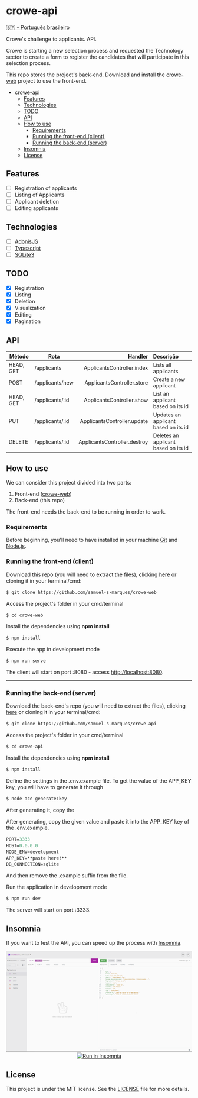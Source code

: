 # crowe-api

[🇧🇷 - Português brasileiro](./README.md)

Crowe's challenge to applicants. API.

Crowe is starting a new selection process and requested the Technology sector to create a form to register the candidates that will participate in this selection process.

This repo stores the project's back-end. Download and install the [crowe-web](https://github.com/samuel-s-marques/crowe-web) project to use the front-end.

<!--ts-->
- [crowe-api](#crowe-api)
	- [Features](#features)
	- [Technologies](#technologies)
	- [TODO](#todo)
	- [API](#api)
	- [How to use](#how-to-use)
		- [Requirements](#requirements)
		- [Running the front-end (client)](#running-the-front-end-client)
		- [Running the back-end (server)](#running-the-back-end-server)
	- [Insomnia](#insomnia)
	- [License](#license)
<!--te-->

## Features
- [ ] Registration of applicants
- [ ] Listing of Applicants
- [ ] Applicant deletion
- [ ] Editing applicants

## Technologies
- [ ] [AdonisJS](https://adonisjs.com/)
- [ ] [Typescript](https://www.typescriptlang.org/)
- [ ] [SQLite3](https://www.sqlite.org/index.html)

## TODO
- [x] Registration
- [x] Listing
- [x] Deletion
- [x] Visualization
- [x] Editing
- [x] Pagination

## API
| Método | Rota | Handler | Descrição |
|--------|------|---------:|:-----------|
|  HEAD, GET  | /applicants | ApplicantsController.index | Lists all applicants |
|  POST  | /applicants/new | ApplicantsController.store | Create a new applicant |
|  HEAD, GET | /applicants/:id | ApplicantsController.show | List an applicant based on its id |
|  PUT  | /applicants/:id | ApplicantsController.update | Updates an applicant based on its id |
|  DELETE  | /applicants/:id | ApplicantsController.destroy | Deletes an applicant based on its id |


## How to use
We can consider this project divided into two parts:
1. Front-end ([crowe-web](https://github.com/samuel-s-marques/crowe-web))
2. Back-end (this repo)

The front-end needs the back-end to be running in order to work.

### Requirements
Before beginning, you'll need to have installed in your machine [Git](https://git-scm.com) and [Node.js](https://nodejs.org/en/).

### Running the front-end (client)
Download this repo (you will need to extract the files), clicking [here](https://github.com/samuel-s-marques/crowe-web/archive/refs/heads/master.zip) or cloning it in your terminal/cmd:

```bash
$ git clone https://github.com/samuel-s-marques/crowe-web
```

Access the project's folder in your cmd/terminal
```bash
$ cd crowe-web
```

Install the dependencies using **npm install**
```bash
$ npm install
```

Execute the app in development mode
```bash
$ npm run serve
```

The client will start on port :8080 - access [http://localhost:8080](http://localhost:8080).

-----

### Running the back-end (server)

Download the back-end's repo (you will need to extract the files), clicking [here](https://github.com/samuel-s-marques/crowe-api/archive/refs/heads/master.zip) or cloning it in your terminal/cmd:

```bash
$ git clone https://github.com/samuel-s-marques/crowe-api
```

Access the project's folder in your cmd/terminal
```bash
$ cd crowe-api
```

Install the dependencies using **npm install**
```bash
$ npm install
```

Define the settings in the .env.example file. To get the value of the APP_KEY key, you will have to generate it through
```bash
$ node ace generate:key
```

After generating it, copy the 

After generating, copy the given value and paste it into the APP_KEY key of the .env.example.
```cl
PORT=3333
HOST=0.0.0.0
NODE_ENV=development
APP_KEY=**paste here!**
DB_CONNECTION=sqlite
```
And then remove the .example suffix from the file.

Run the application in development mode
```bash
$ npm run dev
```

The server will start on port :3333.

## Insomnia
If you want to test the API, you can speed up the process with [Insomnia](https://insomnia.rest/).

<p align="center">
  <img src="Insomnia_screenshot.png" alt="Insomnia screenshot">
  <a href="Insomnia_API.json" target="_blank"><img src="https://insomnia.rest/images/run.svg" alt="Run in Insomnia"></a>
</p>

## License
This project is under the MIT license. See the [LICENSE](LICENSE) file for more details.